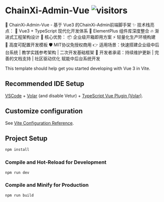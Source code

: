# ChainXi-Admin-Vue ![visitors](https://visitor-badge.laobi.icu/badge?page_id=ChainXi/ChainXi-Admin-Vue)
🎯 ChainXi-Admin-Vue - 基于 Vue3 的ChainXi-Admin前端脚手架  ✨ 技术栈亮点：  🚀 Vue3 + TypeScript 现代化开发体系  🎨 ElementPlus 组件库深度整合  🔥 渐进式工程架构设计  📌 核心优势：  📦 企业级开箱即用方案  ⚡ 轻量化生产环境构建  🔧 高度可配置开发模板  🛡️ MIT协议免授权商用  👉 适用场景：快速搭建企业级中后台系统 | 教学实践参考架构 | 二次开发基础框架  🌟 开发者承诺：持续维护更新 | 完善的文档支持 | 社区驱动优化  赋能中后台系统开发

This template should help get you started developing with Vue 3 in Vite.

## Recommended IDE Setup

[VSCode](https://code.visualstudio.com/) + [Volar](https://marketplace.visualstudio.com/items?itemName=Vue.volar) (and disable Vetur) + [TypeScript Vue Plugin (Volar)](https://marketplace.visualstudio.com/items?itemName=Vue.vscode-typescript-vue-plugin).

## Customize configuration

See [Vite Configuration Reference](https://vitejs.dev/config/).

## Project Setup

```sh
npm install
```

### Compile and Hot-Reload for Development

```sh
npm run dev
```

### Compile and Minify for Production

```sh
npm run build
```
